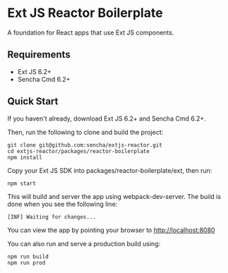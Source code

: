 # Ext JS Reactor Boilerplate

A foundation for React apps that use Ext JS components.

## Requirements

* Ext JS 6.2+
* Sencha Cmd 6.2+

## Quick Start

If you haven't already, download Ext JS 6.2+ and Sencha Cmd 6.2+.

Then, run the following to clone and build the project:

    git clone git@github.com:sencha/extjs-reactor.git
    cd extjs-reactor/packages/reactor-boilerplate
    npm install

Copy your Ext JS SDK into packages/reactor-boilerplate/ext, then run:

    npm start

This will build and server the app using webpack-dev-server.  The build is done when you see the following line:

    [INF] Waiting for changes...  

You can view the app by pointing your browser to [http://localhost:8080](http://localhost:8080)

You can also run and serve a production build using:

    npm run build
    npm run prod

